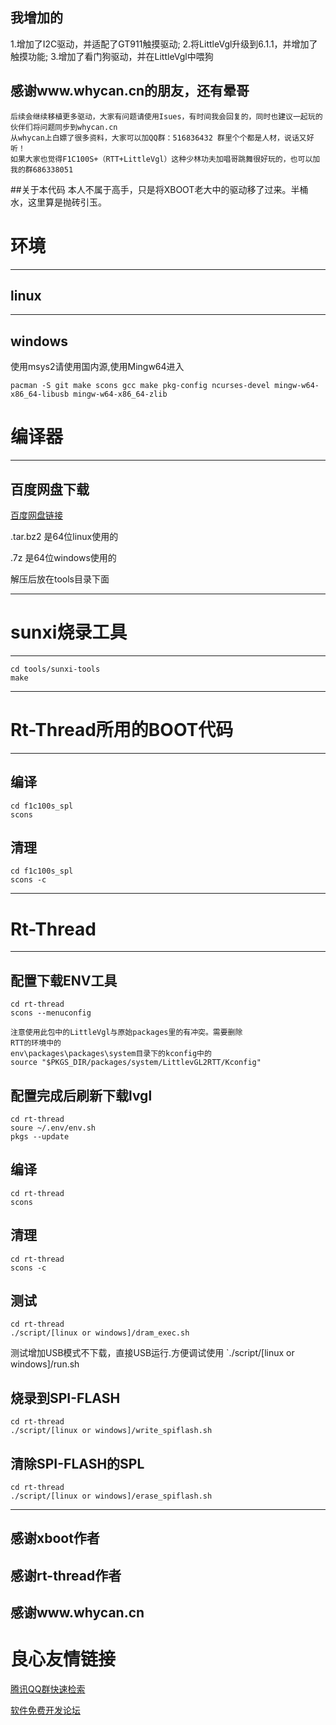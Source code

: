 ## 我增加的
 1.增加了I2C驱动，并适配了GT911触摸驱动;
 2.将LittleVgl升级到6.1.1，并增加了触摸功能;
 3.增加了看门狗驱动，并在LittleVgl中喂狗
 
## 感谢www.whycan.cn的朋友，还有晕哥
    后续会继续移植更多驱动，大家有问题请使用Isues，有时间我会回复的，同时也建议一起玩的伙伴们将问题同步到whycan.cn
    从whycan上白嫖了很多资料，大家可以加QQ群：516836432 群里个个都是人材，说话又好听！
	如果大家也觉得F1C100S+（RTT+LittleVgl）这种少林功夫加唱哥跳舞很好玩的，也可以加我的群686338051

##关于本代码
   本人不属于高手，只是将XBOOT老大中的驱动移了过来。半桶水，这里算是抛砖引玉。

# 环境
---
## linux
---
## windows

使用msys2请使用国内源,使用Mingw64进入
```shell
pacman -S git make scons gcc make pkg-config ncurses-devel mingw-w64-x86_64-libusb mingw-w64-x86_64-zlib
```

# 编译器
---
## 百度网盘下载
[百度网盘链接](https://pan.baidu.com/s/16hCiVEnsWqkEROxbpzD-9Q)

.tar.bz2 是64位linux使用的

.7z 是64位windows使用的

解压后放在tools目录下面

---
# sunxi烧录工具
---
```shell
cd tools/sunxi-tools
make
```
---
# Rt-Thread所用的BOOT代码
---
## 编译
```shell
cd f1c100s_spl
scons
```
## 清理
```shell
cd f1c100s_spl
scons -c
```
---
# Rt-Thread

---

## 配置下载ENV工具
```shell
cd rt-thread
scons --menuconfig

注意使用此包中的LittleVgl与原始packages里的有冲突。需要删除
RTT的环境中的
env\packages\packages\system目录下的kconfig中的
source "$PKGS_DIR/packages/system/LittlevGL2RTT/Kconfig"
```

## 配置完成后刷新下载lvgl
```shell
cd rt-thread
soure ~/.env/env.sh
pkgs --update
```

## 编译
```shell
cd rt-thread
scons
```

## 清理
```shell
cd rt-thread
scons -c
```

## 测试
```shell
cd rt-thread
./script/[linux or windows]/dram_exec.sh
```
   测试增加USB模式不下载，直接USB运行.方便调试使用
`./script/[linux or windows]/run.sh

## 烧录到SPI-FLASH
```shell
cd rt-thread
./script/[linux or windows]/write_spiflash.sh
```

## 清除SPI-FLASH的SPL
```shell
cd rt-thread
./script/[linux or windows]/erase_spiflash.sh
```

---

## 感谢xboot作者

## 感谢rt-thread作者

## 感谢www.whycan.cn

 # 良心友情链接

[腾讯QQ群快速检索](http://u.720life.cn/s/8cf73f7c)

[软件免费开发论坛](http://u.720life.cn/s/bbb01dc0)